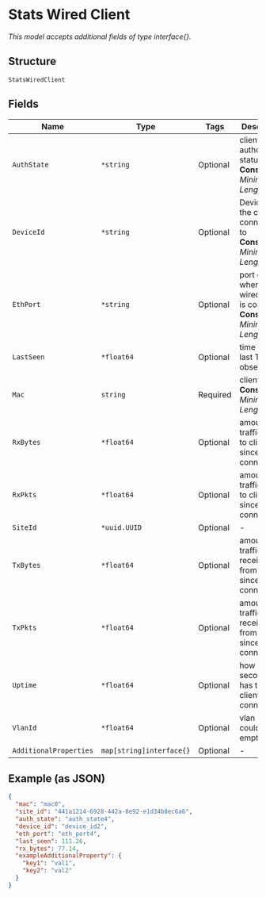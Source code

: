 
# Stats Wired Client

*This model accepts additional fields of type interface{}.*

## Structure

`StatsWiredClient`

## Fields

| Name | Type | Tags | Description |
|  --- | --- | --- | --- |
| `AuthState` | `*string` | Optional | client authorization status<br>**Constraints**: *Minimum Length*: `1` |
| `DeviceId` | `*string` | Optional | Device ID the client is connected to<br>**Constraints**: *Minimum Length*: `1` |
| `EthPort` | `*string` | Optional | port on AP where the wired client is connected<br>**Constraints**: *Minimum Length*: `1` |
| `LastSeen` | `*float64` | Optional | time when last Tx/Rx observed |
| `Mac` | `string` | Required | client mac<br>**Constraints**: *Minimum Length*: `1` |
| `RxBytes` | `*float64` | Optional | amount of traffic sent to client since client connects |
| `RxPkts` | `*float64` | Optional | amount of traffic sent to client since client connects |
| `SiteId` | `*uuid.UUID` | Optional | - |
| `TxBytes` | `*float64` | Optional | amount of traffic received from client since client connects |
| `TxPkts` | `*float64` | Optional | amount of traffic received from client since client connects |
| `Uptime` | `*float64` | Optional | how long, in seconds, has the client been connected |
| `VlanId` | `*float64` | Optional | vlan id, could be empty |
| `AdditionalProperties` | `map[string]interface{}` | Optional | - |

## Example (as JSON)

```json
{
  "mac": "mac0",
  "site_id": "441a1214-6928-442a-8e92-e1d34b8ec6a6",
  "auth_state": "auth_state4",
  "device_id": "device_id2",
  "eth_port": "eth_port4",
  "last_seen": 111.26,
  "rx_bytes": 77.14,
  "exampleAdditionalProperty": {
    "key1": "val1",
    "key2": "val2"
  }
}
```

